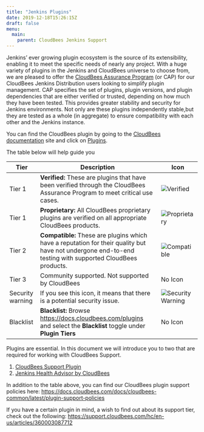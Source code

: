 ```yaml
---
title: "Jenkins Plugins"
date: 2019-12-18T15:26:15Z
draft: false
menu:
  main:
    parent: CloudBees Jenkins Support
---
```


Jenkins’ ever growing plugin ecosystem is the source of its extensibility, enabling it  to meet the specific needs of nearly any project. With a huge variety of plugins in the Jenkins and CloudBees universe to choose from, we are pleased to offer the [CloudBees Assurance Program](https://docs.cloudbees.com/docs/admin-resources/latest/assurance-program/) (or CAP) for our CloudBees Jenkins Distribution users looking to simplify plugin management.  CAP specifies the set of plugins, plugin versions, and plugin dependencies that are either verified or trusted, depending on how much they have been tested. This provides greater stability and security for Jenkins environments. Not only are these plugins independently stable,but they are tested as a whole (in aggregate) to ensure compatibility with each other and the Jenkins instance.

You can find the CloudBees plugin by going to the [CloudBees documentation](https://docs.cloudbees.com/plugins) site and click on [Plugins](https://docs.cloudbees.com/plugins).  

The table below will help guide you 

|Tier    | Description                         | Icon     |
|--------|-------------------------------------|----------|
|Tier 1|**Verified:** These are plugins that have been verified through the CloudBees Assurance Program to meet critical use cases.|![](/img/support/verified.png "Verified")|
|Tier 1|**Proprietary:** All CloudBees proprietary plugins are verified on all appropriate CloudBees products.|![](/img/support/proprietary.png "Proprietary")|
|Tier 2|**Compatible:** These are plugins which have a reputation for their quality but have not undergone end-to-end testing with supported CloudBees products.|![](/img/support/compatible.png "Compatible")| 
|Tier 3|Community supported.  Not supported by CloudBees|No Icon|
|Security warning| If you see this icon, it means that there is a potential security issue.|![](/img/support/warning.png "Security Warning")|
|Blacklist|**Blacklist:** Browse https://docs.cloudbees.com/plugins and select the **Blacklist** toggle under **Plugin Tiers**|No Icon|

Plugins are essential.  In this document we will introduce you to two that are required for working with CloudBees Support.

1. [CloudBees Support Plugin](https://docs.cloudbees.com/docs/admin-resources/latest/plugins/support)
2. [Jenkins Health Advisor by CloudBees](https://docs.cloudbees.com/docs/admin-resources/latest/plugins/cloudbees-jenkins-advisor)

In addition to the table above, you can find our CloudBees plugin support policies here:
https://docs.cloudbees.com/docs/cloudbees-common/latest/plugin-support-policies

If you have a certain plugin in mind, a wish to find out about its support tier, check out the following: https://support.cloudbees.com/hc/en-us/articles/360003087712

